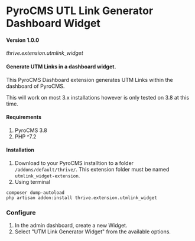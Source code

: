 # PyroCMS UTL Link Generator Dashboard Widget

#### Version 1.0.0

*thrive.extension.utmlink_widget*

#### Generate UTM Links in a dashboard widget.

This PyroCMS Dashboard extension generates UTM Links within the dashboard of PyroCMS.

This will work on most 3.x installations however is only tested on 3.8 at this time.

#### Requirements

1. PyroCMS 3.8
2. PHP ^7.2 


#### Installation

1. Download to your PyroCMS installtion to a folder `/addons/default/thrive/`. This extension folder must be named `utmlink_widget-extension`.
2. Using terminal
```
composer dump-autoload
php artisan addon:install thrive.extension.utmlink_widget
```

### Configure
1. In the admin dashboard, create a new Widget.
2. Select "UTM Link Generator Widget" from the available options.
